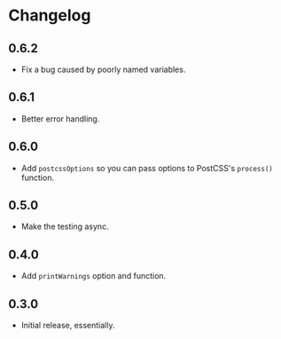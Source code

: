 # Changelog

## 0.6.2

- Fix a bug caused by poorly named variables.

## 0.6.1

- Better error handling.

## 0.6.0

- Add `postcssOptions` so you can pass options to PostCSS's `process()` function.

## 0.5.0

- Make the testing async.

## 0.4.0

- Add `printWarnings` option and function.

## 0.3.0

- Initial release, essentially.
